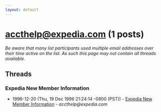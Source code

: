 ```yaml
---
layout: default
---
```


# accthelp@expedia.com (1 posts)

_Be aware that many list participants used multiple email addresses over their time active on the list. As such this page may not contain all threads available._

## Threads

### Expedia New Member Information
+ 1996-12-20 (Thu, 19 Dec 1996 21:24:14 -0800 (PST)) - [Expedia New Member Information](/archive/1996/12/121d2c173d3d684994e1096b17bdd9e2ae7566a7748b336f05b0cc441de4918d) - _accthelp@expedia.com_

